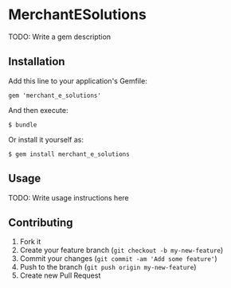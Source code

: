 # MerchantESolutions

TODO: Write a gem description

## Installation

Add this line to your application's Gemfile:

    gem 'merchant_e_solutions'

And then execute:

    $ bundle

Or install it yourself as:

    $ gem install merchant_e_solutions

## Usage

TODO: Write usage instructions here

## Contributing

1. Fork it
2. Create your feature branch (`git checkout -b my-new-feature`)
3. Commit your changes (`git commit -am 'Add some feature'`)
4. Push to the branch (`git push origin my-new-feature`)
5. Create new Pull Request
